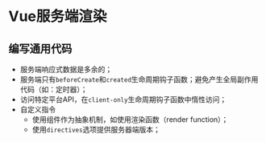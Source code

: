 # Vue服务端渲染
## 编写通用代码
- 服务端响应式数据是多余的；
- 服务端只有`beforeCreate`和`created`生命周期钩子函数；避免产生全局副作用代码（如：定时器）；
- 访问特定平台API，在`client-only`生命周期钩子函数中惰性访问；
- 自定义指令
  - 使用组件作为抽象机制，如使用渲染函数（render function）；
  - 使用`directives`选项提供服务器端版本；